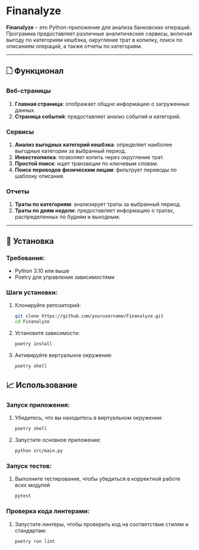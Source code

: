 # Finanalyze

**Finanalyze** – это Python-приложение для анализа банковских операций. Программа предоставляет различные аналитические сервисы, включая выгоду по категориям кешбэка, округление трат в копилку, поиск по описаниям операций, а также отчеты по категориям.

---

## 🗋 Функционал

### Веб-страницы
1. **Главная страница**: отображает общую информацию о загруженных данных.
2. **Страница событий**: предоставляет анализ событий и категорий.

### Сервисы
1. **Анализ выгодных категорий кешбэка**: определяет наиболее выгодные категории за выбранный период.
2. **Инвесткопилка**: позволяет копить через округление трат.
3. **Простой поиск**: ищет транзакции по ключевым словам.
4. **Поиск переводов физическим лицам**: фильтрует переводы по шаблону описания.

### Отчеты
1. **Траты по категориям**: анализирует траты за выбранный период.
2. **Траты по дням недели**: предоставляет информацию о тратах, распределенных по будням и выходным.

---

## 🚀 Установка

### Требования:
- Python 3.10 или выше
- Poetry для управления зависимостями

### Шаги установки:
1. Клонируйте репозиторий:
   ```bash
   git clone https://github.com/yourusername/Finanalyze.git
   cd Finanalyze
   ```
2. Установите зависимости:
   ```bash
   poetry install
   ```
3. Активируйте виртуальное окружение:
   ```bash
   poetry shell
   ```
   
## 📈 Использование

### Запуск приложения:
1. Убедитесь, что вы находитесь в виртуальном окружении:
   ```bash
   poetry shell
   ``` 
2. Запустите основное приложение:
   ```bash
   python src/main.py
   ```
 ### Запуск тестов:
1. Выполните тестирование, чтобы убедиться в корректной работе всех модулей
   ```bash
   pytest
   ```

 ### Проверка кода линтерами:
1. Запустите линтеры, чтобы проверить код на соответствие стилям и стандартам:
   ```bash
   poetry run lint
   ```
